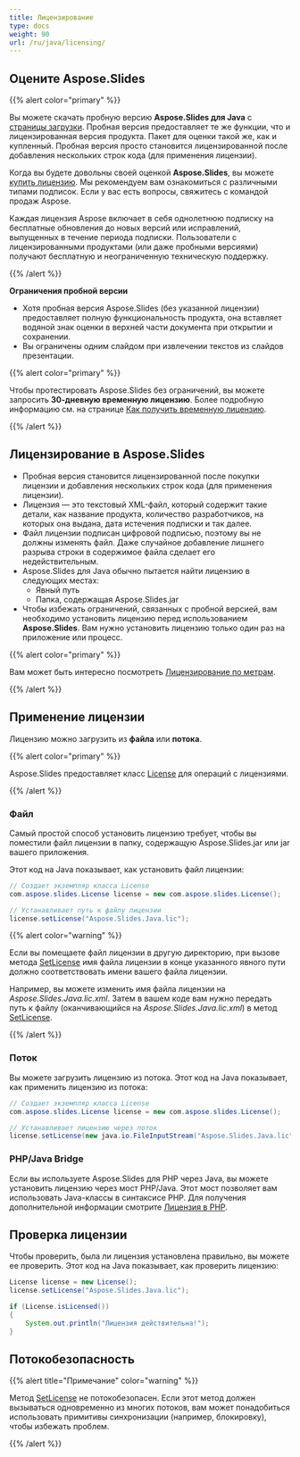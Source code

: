 ```yaml
---
title: Лицензирование
type: docs
weight: 90
url: /ru/java/licensing/
---
```


## **Оцените Aspose.Slides**

{{% alert color="primary" %}} 

Вы можете скачать пробную версию **Aspose.Slides для Java** с [страницы загрузки](https://releases.aspose.com/java/repo/com/aspose/aspose-slides/). Пробная версия предоставляет те же функции, что и лицензированная версия продукта. Пакет для оценки такой же, как и купленный. Пробная версия просто становится лицензированной после добавления нескольких строк кода (для применения лицензии).

Когда вы будете довольны своей оценкой **Aspose.Slides**, вы можете [купить лицензию](https://purchase.aspose.com/buy). Мы рекомендуем вам ознакомиться с различными типами подписок. Если у вас есть вопросы, свяжитесь с командой продаж Aspose.

Каждая лицензия Aspose включает в себя однолетнюю подписку на бесплатные обновления до новых версий или исправлений, выпущенных в течение периода подписки. Пользователи с лицензированными продуктами (или даже пробными версиями) получают бесплатную и неограниченную техническую поддержку.

{{% /alert %}} 

**Ограничения пробной версии**

* Хотя пробная версия Aspose.Slides (без указанной лицензии) предоставляет полную функциональность продукта, она вставляет водяной знак оценки в верхней части документа при открытии и сохранении.
* Вы ограничены одним слайдом при извлечении текстов из слайдов презентации.

{{% alert color="primary" %}} 

Чтобы протестировать Aspose.Slides без ограничений, вы можете запросить **30-дневную временную лицензию**. Более подробную информацию см. на странице [Как получить временную лицензию](https://purchase.aspose.com/temporary-license).

{{% /alert %}}

## **Лицензирование в Aspose.Slides**

* Пробная версия становится лицензированной после покупки лицензии и добавления нескольких строк кода (для применения лицензии).
* Лицензия — это текстовый XML-файл, который содержит такие детали, как название продукта, количество разработчиков, на которых она выдана, дата истечения подписки и так далее.
* Файл лицензии подписан цифровой подписью, поэтому вы не должны изменять файл. Даже случайное добавление лишнего разрыва строки в содержимое файла сделает его недействительным.
* Aspose.Slides для Java обычно пытается найти лицензию в следующих местах:
  * Явный путь
  * Папка, содержащая Aspose.Slides.jar
* Чтобы избежать ограничений, связанных с пробной версией, вам необходимо установить лицензию перед использованием **Aspose.Slides**. Вам нужно установить лицензию только один раз на приложение или процесс.

{{% alert color="primary" %}} 

Вам может быть интересно посмотреть [Лицензирование по метрам](/slides/ru/java/metered-licensing/).

{{% /alert %}} 


## **Применение лицензии**

Лицензию можно загрузить из **файла** или **потока**.

{{% alert color="primary" %}}

Aspose.Slides предоставляет класс [License](https://reference.aspose.com/slides/java/com.aspose.slides/License) для операций с лицензиями.

{{% /alert %}} 

### **Файл**

Самый простой способ установить лицензию требует, чтобы вы поместили файл лицензии в папку, содержащую Aspose.Slides.jar или jar вашего приложения.

Этот код на Java показывает, как установить файл лицензии:

``` java
// Создает экземпляр класса License
com.aspose.slides.License license = new com.aspose.slides.License();

// Устанавливает путь к файлу лицензии
license.setLicense("Aspose.Slides.Java.lic");
```

{{% alert color="warning" %}} 

Если вы помещаете файл лицензии в другую директорию, при вызове метода [SetLicense](https://reference.aspose.com/slides/java/com.aspose.slides/License#setLicense-java.lang.String-) имя файла лицензии в конце указанного явного пути должно соответствовать имени вашего файла лицензии.

Например, вы можете изменить имя файла лицензии на *Aspose.Slides.Java.lic.xml*. Затем в вашем коде вам нужно передать путь к файлу (оканчивающийся на *Aspose.Slides.Java.lic.xml*) в метод [SetLicense](https://reference.aspose.com/slides/java/com.aspose.slides/License#setLicense-java.lang.String-).

{{% /alert %}}

### **Поток**

Вы можете загрузить лицензию из потока. Этот код на Java показывает, как применить лицензию из потока:

``` java
// Создает экземпляр класса License
com.aspose.slides.License license = new com.aspose.slides.License();

// Устанавливает лицензию через поток
license.setLicense(new java.io.FileInputStream("Aspose.Slides.Java.lic"));
```

### **PHP/Java Bridge**

Если вы используете Aspose.Slides для PHP через Java, вы можете установить лицензию через мост PHP/Java. Этот мост позволяет вам использовать Java-классы в синтаксисе PHP. Для получения дополнительной информации смотрите [Лицензия в PHP](/slides/ru/php-java/licensing/).

## **Проверка лицензии**

Чтобы проверить, была ли лицензия установлена правильно, вы можете ее проверить. Этот код на Java показывает, как проверить лицензию:

```java
License license = new License();
license.setLicense("Aspose.Slides.Java.lic");

if (License.isLicensed()) 
{
    System.out.println("Лицензия действительна!");
}
```

## **Потокобезопасность**

{{% alert title="Примечание" color="warning" %}} 

Метод [SetLicense](https://reference.aspose.com/slides/java/com.aspose.slides/License#setLicense-java.io.InputStream-) не потокобезопасен. Если этот метод должен вызываться одновременно из многих потоков, вам может понадобиться использовать примитивы синхронизации (например, блокировку), чтобы избежать проблем. 

{{% /alert %}}